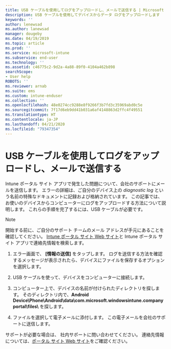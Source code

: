 ```yaml
---
title: USB ケーブルを使用してログをアップロードし、メールで送信する | Microsoft Docs
description: USB ケーブルを使用してデバイスからデータ ログをアップロードします
keywords: ''
author: lenewsad
ms.author: lanewsad
manager: dougeby
ms.date: 04/19/2019
ms.topic: article
ms.prod: ''
ms.service: microsoft-intune
ms.subservice: end-user
ms.technology: ''
ms.assetid: c46775c2-9d2a-4a88-89f0-4104a462b898
searchScope:
- User help
ROBOTS: ''
ms.reviewer: arnab
ms.suite: ems
ms.custom: intune-enduser
ms.collection: ''
ms.openlocfilehash: 48e0274cc9288e8f9266f3b7fd3c35969abd0c5e
ms.sourcegitcommit: 7f17d6eb9dd41b031a6af4148863d2ffc4f49551
ms.translationtype: HT
ms.contentlocale: ja-JP
ms.lasthandoff: 04/21/2020
ms.locfileid: "79347354"
---
```

# <a name="upload-and-email-logs-using-a-usb-cable"></a>USB ケーブルを使用してログをアップロードし、メールで送信する

Intune ポータル サイト アプリで発生した問題について、会社のサポートにメールを送信します。 エラーの詳細は、ご自分のデバイス上の _diagnostic log_ という名前の特殊なドキュメントに記録および格納されています。 この記事では、お使いのデバイスからコンピューターにログをアップロードする方法について説明します。 これらの手順を完了するには、USB ケーブルが必要です。   

> [!Note]
> 開始する前に、ご自分のサポート チームのメール アドレスが手元にあることを確認してください。 [Intune ポータル サイト Web サイト](https://go.microsoft.com/fwlink/?linkid=2010980)と Intune ポータル サイト アプリで連絡先情報を検索します。 

1. エラー画面で、 **[情報の送信]** をタップします。 ログを送信する方法を確認するメッセージが表示されたら、デバイスにファイルを保存するオプションを選択します。  

2. USB ケーブルを使って、デバイスをコンピューターに接続します。 

3. コンピューター上で、デバイスの名前が付けられたディレクトリを探します。 そのディレクトリ内で、<strong>Android Device\Phone\Android\data\com.microsoft.windowsintune.companyportal\files\\</strong> を探します。

4. ファイルを選択して電子メールに添付します。 この電子メールを会社のサポートに送信します。

サポートが必要な場合は、 社内サポートに問い合わせてください。 連絡先情報については、[ポータル サイト Web サイト](https://go.microsoft.com/fwlink/?linkid=2010980)をご確認ください。
